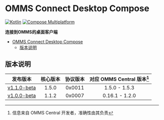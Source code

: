 # OMMS Connect Desktop Compose

[![Kotlin](https://img.shields.io/badge/4045_lines-Kotlin-7954F6)](https://kotlinlang.org/)
[![Compose Multiplatform](https://img.shields.io/badge/Compose_Multiplatform_UI-5383EC)](https://www.jetbrains.com/lp/compose-multiplatform/)

**连接到OMMS的桌面客户端**

<!-- TOC -->
* [OMMS Connect Desktop Compose](#omms-connect-desktop-compose)
  * [版本说明](#版本说明)
<!-- TOC -->

## 版本说明
|                                                    发布版本                                                     | 核心版本  |  协议版本  | 对应 OMMS Central 版本[^1] |
|:-----------------------------------------------------------------------------------------------------------:|:-----:|:------:|:----------------------:|
| [v1.1.0-beta](https://github.com/OhMyMinecraftServer/OMMS-Connect-Desktop-Compose/releases/tag/v1.1.0-beta) | 1.5.0 | 0x0011 |     1.5.0 - 1.5.3      |
| [v1.0.0-beta](https://github.com/OhMyMinecraftServer/OMMS-Connect-Desktop-Compose/releases/tag/v1.0.0-beta) | 1.1.2 | 0x0007 |     0.16.1 - 1.2.0     |

[^1]: 信息来自 OMMS Central 开发者，准确性由其负责
